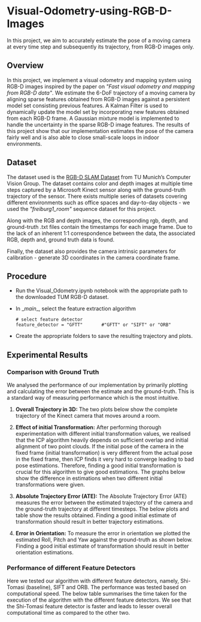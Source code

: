 # Visual-Odometry-using-RGB-D-Images
In this project, we aim to accurately estimate the pose of a moving camera at every time step and subsequently its trajectory, from RGB-D images only.

## Overview
In this project, we implement a visual odometry and mapping system using RGB-D images inspired by the paper on *"Fast visual odometry and mapping from RGB-D data"*. We estimate the 6-DoF trajectory of a moving camera by aligning sparse features obtained from RGB-D images against a persistent model set consisting previous features. A Kalman Filter is used to dynamically update the model set by incorporating new features obtained from each RGB-D frame. A Gaussian mixture model is implemented to handle the uncertainty in the sparse RGB-D image features. The results of this project show that our implementation estimates the pose of the camera fairly well and is also able to close small-scale loops in indoor environments.

## Dataset
The dataset used is the [RGB-D SLAM Dataset](https://vision.in.tum.de/data/datasets/rgbd-dataset/download#freiburg1_room) from TU Munich’s Computer Vision Group. The dataset contains color and depth images at multiple time steps captured by a Microsoft Kinect sensor along with the ground-truth trajectory of the sensor. There exists multiple series of datasets covering different environments such as office spaces and day-to-day objects - we used the *"freiburg1_room"* sequence dataset for this project. 

Along with the RGB and depth images, the corresponding rgb, depth, and ground-truth .txt files contain the timestamps for each image frame. Due to the lack of an inherent 1:1 correspondence between the data, the associated RGB, depth and, ground truth data is found. 

Finally, the dataset also provides the camera intrinsic parameters for calibration - generate 3D coordinates in the camera coordinate frame.

## Procedure
  * Run the Visual_Odometry.ipynb notebook with the appropriate path to the downloaded TUM RGB-D dataset.
  * In \__main__\, select the feature extraction algorithm 
  
    ```
    # select feature detector
    feature_detector = "GFTT"       #"GFTT" or "SIFT" or "ORB"
    ```
  * Create the appropriate folders to save the resulting trajectory and plots. 

## Experimental Results 
### Comparison with Ground Truth 
We analysed the performance of our implementation by primarily plotting and calculating the error between the estimate and the ground-truth. This is a standard way of measuring performance which is the most intuitive. 
  1. __Overall Trajectory in 3D:__ The two plots below show the complete trajectory of the Kinect camera that moves around a room.

  2. __Effect of initial Transformation:__ After performing thorough experimentation with different initial transformation values, we realised that the ICP algorithm heavily depends on sufficient overlap and initial alignment of two point clouds. If the initial pose of the camera in the fixed frame (initial transformation) is very different from the actual pose in the fixed frame, then ICP finds it very hard to converge leading to bad pose estimations. Therefore, finding a good initial transformation is crucial for this algorithm to give good estimations. The graphs below show the difference in estimations when two different initial transformations were given.

  3. __Absolute Trajectory Error (ATE):__ The Absolute Trajectory Error (ATE) measures the error between the estimated trajectory of the camera and the ground-truth trajectory at different timesteps. The below plots and table show the results obtained. Finding a good initial estimate of transformation should result in better trajectory estimations.  

  4. __Error in Orientation:__ To measure the error in orientation we plotted the estimated Roll, Pitch and Yaw against the ground-truth as shown below. Finding a good initial estimate of transformation should result in better orientation estimations.



### Performance of different Feature Detectors
Here we tested our algorithm with different feature detectors, namely, Shi-Tomasi (baseline), SIFT and ORB. The performance was tested based on computational speed. The below table summarises the time taken for the execution of the algorithm with the different feature detectors. We see that the Shi-Tomasi feature detector is faster and leads to lesser overall computational time as compared to the other two. 
